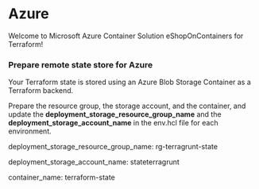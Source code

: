 # Azure

Welcome to Microsoft Azure Container Solution eShopOnContainers for Terraform!

### Prepare remote state store for Azure

Your Terraform state is stored using an Azure Blob Storage Container as a Terraform backend.

Prepare the resource group, the storage account, and the container, and update the **deployment_storage_resource_group_name** and the **deployment_storage_account_name** in the env.hcl file for each environment.

deployment_storage_resource_group_name: rg-terragrunt-state

deployment_storage_account_name: stateterragrunt

container_name: terraform-state
